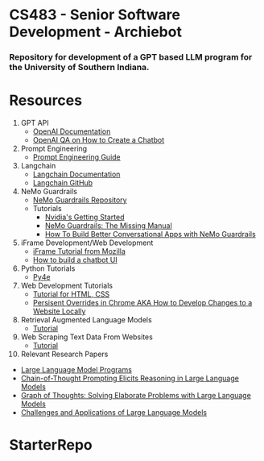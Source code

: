 # CS483 - Senior Software Development - Archiebot
### Repository for development of a GPT based LLM program for the University of Southern Indiana.

# Resources
1. GPT API
   - [OpenAI Documentation](https://platform.openai.com/docs/guides/gpt/chat-completions-api)
   - [OpenAI QA on How to Create a Chatbot](https://help.openai.com/en/articles/6643167-how-to-use-openai-api-for-q-a-and-chatbot-apps)
2. Prompt Engineering
   - [Prompt Engineering Guide](https://www.promptingguide.ai/)
3. Langchain
   - [Langchain Documentation](https://www.langchain.com/)
   - [Langchain GitHub](https://github.com/langchain-ai/langchain)
4. NeMo Guardrails
   - [NeMo Guardrails Repository](https://github.com/NVIDIA/NeMo-Guardrails)
   - Tutorials
     - [Nvidia's Getting Started](https://developer.nvidia.cn/nemo)
     - [NeMo Guardrails: The Missing Manual](https://www.pinecone.io/learn/nemo-guardrails-intro/)
     - [How To Build Better Conversational Apps with NeMo Guardrails](https://developer.nvidia.cn/nemo)
5. iFrame Development/Web Development 
   - [iFrame Tutorial from Mozilla](https://developer.mozilla.org/en-US/docs/Web/HTML/Element/iframe)
   - [How to build a chatbot UI](https://www.freecodecamp.org/news/build-gpt-4-api-chatbot-turorial/)
6. Python Tutorials
      - [Py4e](https://www.py4e.com/) 
7. Web Development Tutorials
      - [Tutorial for HTML, CSS](https://www.freecodecamp.org/news/web-development-for-beginners-basic-html-and-css/)
      - [Persisent Overrides in Chrome AKA How to Develop Changes to a Website Locally](https://blog.kieranroberts.dev/how-to-persist-style-changes-through-reloads-using-overrides-in-dev-tools)
8. Retrieval Augmented Language Models
   - [Tutorial](https://scriv.ai/guides/retrieval-augmented-generation-overview/)
9. Web Scraping Text Data From Websites
   - [Tutorial](https://realpython.com/python-web-scraping-practical-introduction/)
10. Relevant Research Papers
   - [Large Language Model Programs](https://arxiv.org/abs/2305.05364)
   - [Chain-of-Thought Prompting Elicits Reasoning in Large Language Models](https://arxiv.org/abs/2201.11903)
   - [Graph of Thoughts: Solving Elaborate Problems with Large Language Models](https://github.com/spcl/graph-of-thoughts)
   - [Challenges and Applications of Large Language Models](https://arxiv.org/abs/2307.10169)
# StarterRepo
